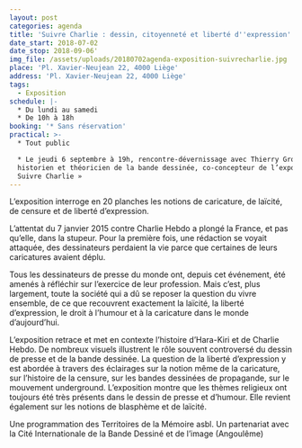 ```yaml
---
layout: post
categories: agenda
title: 'Suivre Charlie : dessin, citoyenneté et liberté d''expression'
date_start: 2018-07-02
date_stop: 2018-09-06'
img_file: /assets/uploads/20180702agenda-exposition-suivrecharlie.jpg
place: 'Pl. Xavier-Neujean 22, 4000 Liège'
address: 'Pl. Xavier-Neujean 22, 4000 Liège'
tags:
  - Exposition
schedule: |-
  * Du lundi au samedi
  * De 10h à 18h
booking: '* Sans réservation'
practical: >-
  * Tout public

  * Le jeudi 6 septembre à 19h, rencontre-dévernissage avec Thierry Groensteen,
  historien et théoricien de la bande dessinée, co-concepteur de l’exposition «
  Suivre Charlie »
---
```

L’exposition interroge en 20 planches les notions de caricature, de laïcité, de censure et de liberté d’expression.

L’attentat du 7 janvier 2015 contre Charlie Hebdo a plongé la France, et pas qu’elle, dans la stupeur. Pour la première fois, une rédaction se voyait attaquée, des dessinateurs perdaient la vie parce que certaines de leurs caricatures avaient déplu.

Tous les dessinateurs de presse du monde ont, depuis cet événement, été amenés à réfléchir sur l’exercice de leur profession. Mais c’est, plus largement, toute la société qui a dû se reposer la question du vivre ensemble, de ce que recouvrent exactement la laïcité, la liberté d’expression, le droit à l’humour et à la caricature dans le monde d’aujourd’hui.

L’exposition retrace et met en contexte l’histoire d’Hara-Kiri et de Charlie Hebdo. De nombreux visuels illustrent le rôle souvent controversé du dessin de presse et de la bande dessinée. La question de la liberté d’expression y est abordée à travers des éclairages sur la notion même de la caricature, sur l’histoire de la censure, sur les bandes dessinées de propagande, sur le mouvement underground. L’exposition montre que les thèmes religieux ont toujours été très présents dans le dessin de presse et d’humour. Elle revient également sur les notions de blasphème et de laïcité.

Une programmation des Territoires de la Mémoire asbl. Un partenariat avec la Cité Internationale de la Bande Dessiné et de l’image (Angoulême)
